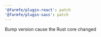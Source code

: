 ```yaml
---
'@farmfe/plugin-react': patch
'@farmfe/plugin-sass': patch
---
```


Bump version cause the Rust core changed
